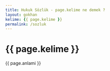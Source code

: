 ```yaml
---
title: Hukuk Sözlük - page.kelime ne demek ?
layout: gokhan
kelime: {{ page.kelime }}
permalink: /sozluk
---
```


<div class="card-header">
    <h3 class="card-title"></h3>
</div>
<div class="card-body" id="kelimeid">
    <div class="col-md-8 offset-md-2 offset-md-right">
            <h1 id="kelime" name="kelime"> {{ page.kelime }}</h1> 
            <p class="text-justify" id="anlami">{{ page.anlami }}</p>               
    </div>
              
</div>

        
